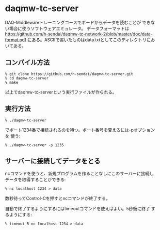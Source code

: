# daqmw-tc-server

DAQ-Middlewareトレーニングコースでボードからデータを読むことが
できない場合に使うソフトウェアエミュレータ。
データフォーマットは
https://github.com/h-sendai/daqmw-tc-network-2/blob/master/doc/data-format.pdf
にある。ASCIIで書いたものはdata.txtとしてこのディレクトリにおいてある。

## コンパイル方法

```
% git clone https://github.com/h-sendai/daqmw-tc-server.git
% cd daqmw-tc-server
% make
```

以上でdaqmw-tc-serverという実行ファイルが作られる。

## 実行方法

```
% ./daqmw-tc-server
```

でポート1234番で接続されるのを待つ。ポート番号を変えるには-pオプションを
使う:

```
% ./daqmw-tc-server -p 1235
```

## サーバーに接続してデータをとる

ncコマンドを使うと、新規プログラムを作ることなしにこのサーバーに接続し
データを取得することができる:

```
% nc localhost 1234 > data
```

数秒待ってControl-Cを押すとncコマンドが終了する。

自動で終了するようにするにはtimeoutコマンドを使えばよい。5秒後に終了
するようにする:

```
% timeout 5 nc localhost 1234 > data
```

